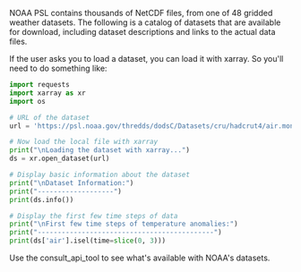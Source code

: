 NOAA PSL contains thousands of NetCDF files, from one of 48 gridded weather datasets. The following is a catalog of datasets that 
are available for download, including dataset descriptions and links to the actual data files.

If the user asks you to load a dataset, you can load it with xarray.
So you'll need to do something like:

```python
import requests
import xarray as xr
import os

# URL of the dataset
url = 'https://psl.noaa.gov/thredds/dodsC/Datasets/cru/hadcrut4/air.mon.anom.median.nc'

# Now load the local file with xarray
print("\nLoading the dataset with xarray...")
ds = xr.open_dataset(url)

# Display basic information about the dataset
print("\nDataset Information:")
print("-------------------")
print(ds.info())

# Display the first few time steps of data
print("\nFirst few time steps of temperature anomalies:")
print("--------------------------------------------")
print(ds['air'].isel(time=slice(0, 3)))
```

Use the consult_api_tool to see what's available with NOAA's datasets.
